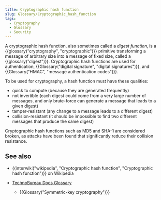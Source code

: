 ```yaml
---
title: Cryptographic hash function
slug: Glossary/Cryptographic_hash_function
tags:
  - Cryptography
  - Glossary
  - Security
---
```

A cryptographic hash function, also sometimes called a _digest function_, is a {{glossary("cryptography", "cryptographic")}} primitive transforming a message of arbitrary size into a message of fixed size, called a {{glossary("digest")}}. Cryptographic hash functions are used for authentication, {{Glossary("digital signature", "digital signatures")}}, and {{Glossary("HMAC", "message authentication codes")}}.

To be used for cryptography, a hash function must have these qualities:

- quick to compute (because they are generated frequently)
- not invertible (each digest could come from a very large number of messages, and only brute-force can generate a message that leads to a given digest)
- tamper-resistant (any change to a message leads to a different digest)
- collision-resistant (it should be impossible to find two different messages that produce the same digest)

Cryptographic hash functions such as MD5 and SHA-1 are considered broken, as attacks have been found that significantly reduce their collision resistance.

## See also

- {{interwiki("wikipedia", "Cryptographic hash function", "Cryptographic hash function")}} on Wikipedia
- [TechnoBureau Docs Glossary](/en-US/docs/Glossary)

  - {{Glossary("Symmetric-key cryptography")}}

